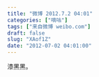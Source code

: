 ```yaml
---
title: "微博 2012.7.2 04:01"
categories: ["嘀咕"]
tags: ["来自微博 weibo.com"]
draft: false
slug: "XAof1Z"
date: "2012-07-02 04:01:00"
---
```


<p>漆黑黑。 ​​​​</p>
